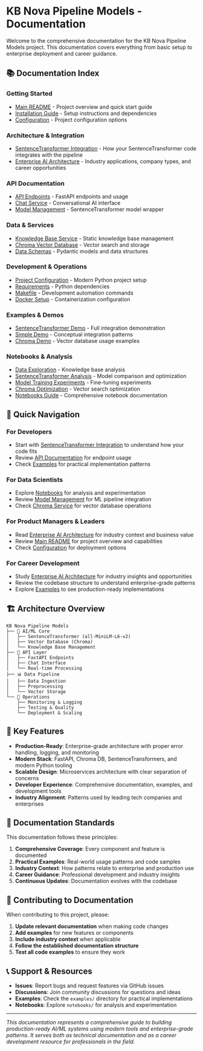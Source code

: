 # KB Nova Pipeline Models - Documentation

Welcome to the comprehensive documentation for the KB Nova Pipeline Models project. This documentation covers everything from basic setup to enterprise deployment and career guidance.

## 📚 Documentation Index

### **Getting Started**
- [Main README](../README.md) - Project overview and quick start guide
- [Installation Guide](../README.md#installation) - Setup instructions and dependencies
- [Configuration](../configs/config.yaml) - Project configuration options

### **Architecture & Integration**
- [SentenceTransformer Integration](./SENTENCE_TRANSFORMER_INTEGRATION.md) - How your SentenceTransformer code integrates with the pipeline
- [Enterprise AI Architecture](./ENTERPRISE_AI_ARCHITECTURE.md) - Industry applications, company types, and career opportunities

### **API Documentation**
- [API Endpoints](../src/api/main.py) - FastAPI endpoints and usage
- [Chat Service](../src/api/chat.py) - Conversational AI interface
- [Model Management](../src/models/kb_model.py) - SentenceTransformer model wrapper

### **Data & Services**
- [Knowledge Base Service](../src/data/knowledge_base.py) - Static knowledge base management
- [Chroma Vector Database](../src/data/chroma_service.py) - Vector search and storage
- [Data Schemas](../src/models/schemas.py) - Pydantic models and data structures

### **Development & Operations**
- [Project Configuration](../pyproject.toml) - Modern Python project setup
- [Requirements](../requirements.txt) - Python dependencies
- [Makefile](../Makefile) - Development automation commands
- [Docker Setup](../Dockerfile) - Containerization configuration

### **Examples & Demos**
- [SentenceTransformer Demo](../examples/sentence_transformer_demo.py) - Full integration demonstration
- [Simple Demo](../examples/simple_sentence_transformer_demo.py) - Conceptual integration patterns
- [Chroma Demo](../examples/chroma_demo.py) - Vector database usage examples

### **Notebooks & Analysis**
- [Data Exploration](../notebooks/exploratory/01_data_exploration.ipynb) - Knowledge base analysis
- [SentenceTransformer Analysis](../notebooks/exploratory/02_sentence_transformer_analysis.ipynb) - Model comparison and optimization
- [Model Training Experiments](../notebooks/experiments/01_model_training_experiment.ipynb) - Fine-tuning experiments
- [Chroma Optimization](../notebooks/experiments/02_chroma_vector_search_optimization.ipynb) - Vector search optimization
- [Notebooks Guide](../notebooks/README.md) - Comprehensive notebook documentation

## 🎯 Quick Navigation

### **For Developers**
- Start with [SentenceTransformer Integration](./SENTENCE_TRANSFORMER_INTEGRATION.md) to understand how your code fits
- Review [API Documentation](../src/api/main.py) for endpoint usage
- Check [Examples](../examples/) for practical implementation patterns

### **For Data Scientists**
- Explore [Notebooks](../notebooks/) for analysis and experimentation
- Review [Model Management](../src/models/kb_model.py) for ML pipeline integration
- Check [Chroma Service](../src/data/chroma_service.py) for vector database operations

### **For Product Managers & Leaders**
- Read [Enterprise AI Architecture](./ENTERPRISE_AI_ARCHITECTURE.md) for industry context and business value
- Review [Main README](../README.md) for project overview and capabilities
- Check [Configuration](../configs/config.yaml) for deployment options

### **For Career Development**
- Study [Enterprise AI Architecture](./ENTERPRISE_AI_ARCHITECTURE.md) for industry insights and opportunities
- Review the codebase structure to understand enterprise-grade patterns
- Explore [Examples](../examples/) to see production-ready implementations

## 🏗️ Architecture Overview

```
KB Nova Pipeline Models
├── 🧠 AI/ML Core
│   ├── SentenceTransformer (all-MiniLM-L6-v2)
│   ├── Vector Database (Chroma)
│   └── Knowledge Base Management
├── 🚀 API Layer
│   ├── FastAPI Endpoints
│   ├── Chat Interface
│   └── Real-time Processing
├── 📊 Data Pipeline
│   ├── Data Ingestion
│   ├── Preprocessing
│   └── Vector Storage
└── 🔧 Operations
    ├── Monitoring & Logging
    ├── Testing & Quality
    └── Deployment & Scaling
```

## 🌟 Key Features

- **Production-Ready**: Enterprise-grade architecture with proper error handling, logging, and monitoring
- **Modern Stack**: FastAPI, Chroma DB, SentenceTransformers, and modern Python tooling
- **Scalable Design**: Microservices architecture with clear separation of concerns
- **Developer Experience**: Comprehensive documentation, examples, and development tools
- **Industry Alignment**: Patterns used by leading tech companies and enterprises

## 📖 Documentation Standards

This documentation follows these principles:

1. **Comprehensive Coverage**: Every component and feature is documented
2. **Practical Examples**: Real-world usage patterns and code samples
3. **Industry Context**: How patterns relate to enterprise and production use
4. **Career Guidance**: Professional development and industry insights
5. **Continuous Updates**: Documentation evolves with the codebase

## 🤝 Contributing to Documentation

When contributing to this project, please:

1. **Update relevant documentation** when making code changes
2. **Add examples** for new features or components
3. **Include industry context** when applicable
4. **Follow the established documentation structure**
5. **Test all code examples** to ensure they work

## 📞 Support & Resources

- **Issues**: Report bugs and request features via GitHub issues
- **Discussions**: Join community discussions for questions and ideas
- **Examples**: Check the `examples/` directory for practical implementations
- **Notebooks**: Explore `notebooks/` for analysis and experimentation

---

*This documentation represents a comprehensive guide to building production-ready AI/ML systems using modern tools and enterprise-grade patterns. It serves both as technical documentation and as a career development resource for professionals in the field.* 